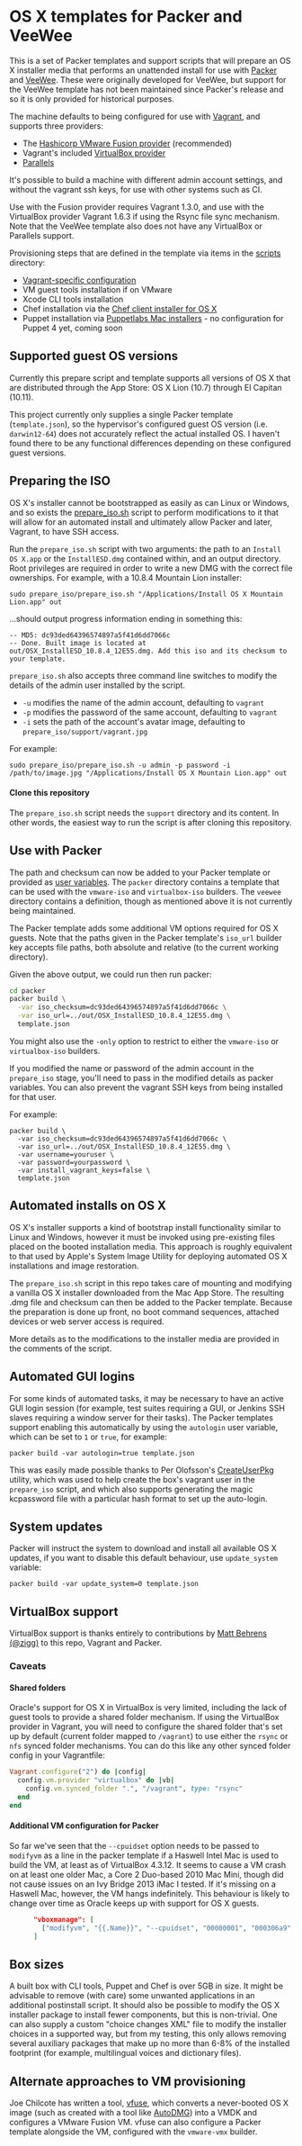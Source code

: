 # OS X templates for Packer and VeeWee

This is a set of Packer templates and support scripts that will prepare an OS X installer media that performs an unattended install for use with [Packer](http://packer.io) and [VeeWee](http://github.com/jedi4ever/veewee). These were originally developed for VeeWee, but support for the VeeWee template has not been maintained since Packer's release and so it is only provided for historical purposes.

The machine defaults to being configured for use with [Vagrant](http://www.vagrantup.com), and supports three providers:

- The [Hashicorp VMware Fusion provider](http://www.vagrantup.com/vmware) (recommended)
- Vagrant's included [VirtualBox provider](http://docs.vagrantup.com/v2/virtualbox/index.html)
- [Parallels](https://github.com/Parallels/vagrant-parallels)

It's possible to build a machine with different admin account settings, and without the vagrant ssh keys, for use with other systems such as CI.

Use with the Fusion provider requires Vagrant 1.3.0, and use with the VirtualBox provider Vagrant 1.6.3 if using the Rsync file sync mechanism. Note that the VeeWee template also does not have any VirtualBox or Parallels support.

Provisioning steps that are defined in the template via items in the [scripts](https://github.com/timsutton/osx-vm-templates/tree/master/scripts) directory:
- [Vagrant-specific configuration](http://docs.vagrantup.com/v2/boxes/base.html)
- VM guest tools installation if on VMware
- Xcode CLI tools installation
- Chef installation via the [Chef client installer for OS X](https://www.getchef.com/download-chef-client)
- Puppet installation via [Puppetlabs Mac installers](https://downloads.puppetlabs.com/mac) - no configuration for Puppet 4 yet, coming soon

## Supported guest OS versions

Currently this prepare script and template supports all versions of OS X that are distributed through the App Store: OS X Lion (10.7) through El Capitan (10.11).

This project currently only supplies a single Packer template (`template.json`), so the hypervisor's configured guest OS version (i.e. `darwin12-64`) does not accurately reflect the actual installed OS. I haven't found there to be any functional differences depending on these configured guest versions.

## Preparing the ISO

OS X's installer cannot be bootstrapped as easily as can Linux or Windows, and so exists the [prepare_iso.sh](https://github.com/timsutton/osx-vm-templates/blob/master/prepare_iso/prepare_iso.sh) script to perform modifications to it that will allow for an automated install and ultimately allow Packer and later, Vagrant, to have SSH access.

Run the `prepare_iso.sh` script with two arguments: the path to an `Install OS X.app` or the `InstallESD.dmg` contained within, and an output directory. Root privileges are required in order to write a new DMG with the correct file ownerships. For example, with a 10.8.4 Mountain Lion installer:

`sudo prepare_iso/prepare_iso.sh "/Applications/Install OS X Mountain Lion.app" out`

...should output progress information ending in something this:

```
-- MD5: dc93ded64396574897a5f41d6dd7066c
-- Done. Built image is located at out/OSX_InstallESD_10.8.4_12E55.dmg. Add this iso and its checksum to your template.
```

`prepare_iso.sh` also accepts three command line switches to modify the details of the admin user installed by the script.

* `-u` modifies the name of the admin account, defaulting to `vagrant`
* `-p` modifies the password of the same account, defaulting to `vagrant`
* `-i` sets the path of the account's avatar image, defaulting to `prepare_iso/support/vagrant.jpg`

For example:

`sudo prepare_iso/prepare_iso.sh -u admin -p password -i /path/to/image.jpg "/Applications/Install OS X Mountain Lion.app" out`

#### Clone this repository

The `prepare_iso.sh` script needs the `support` directory and its content. In other words, the easiest way to run the script is after cloning this repository.

## Use with Packer

The path and checksum can now be added to your Packer template or provided as [user variables](http://www.packer.io/docs/templates/user-variables.html). The `packer` directory contains a template that can be used with the `vmware-iso` and `virtualbox-iso` builders. The `veewee` directory contains a definition, though as mentioned above it is not currently being maintained.

The Packer template adds some additional VM options required for OS X guests. Note that the paths given in the Packer template's `iso_url` builder key accepts file paths, both absolute and relative (to the current working directory).

Given the above output, we could run then run packer:

```sh
cd packer
packer build \
  -var iso_checksum=dc93ded64396574897a5f41d6dd7066c \
  -var iso_url=../out/OSX_InstallESD_10.8.4_12E55.dmg \
  template.json
```

You might also use the `-only` option to restrict to either the `vmware-iso` or `virtualbox-iso` builders.

If you modified the name or password of the admin account in the `prepare_iso` stage, you'll need to pass in the modified details as packer variables. You can also prevent the vagrant SSH keys from being installed for that user.

For example:

```
packer build \
  -var iso_checksum=dc93ded64396574897a5f41d6dd7066c \
  -var iso_url=../out/OSX_InstallESD_10.8.4_12E55.dmg \
  -var username=youruser \
  -var password=yourpassword \
  -var install_vagrant_keys=false \
  template.json
```


## Automated installs on OS X

OS X's installer supports a kind of bootstrap install functionality similar to Linux and Windows, however it must be invoked using pre-existing files placed on the booted installation media. This approach is roughly equivalent to that used by Apple's System Image Utility for deploying automated OS X installations and image restoration.

The `prepare_iso.sh` script in this repo takes care of mounting and modifying a vanilla OS X installer downloaded from the Mac App Store. The resulting .dmg file and checksum can then be added to the Packer template. Because the preparation is done up front, no boot command sequences, attached devices or web server access is required.

More details as to the modifications to the installer media are provided in the comments of the script.


## Automated GUI logins

For some kinds of automated tasks, it may be necessary to have an active GUI login session (for example, test suites requiring a GUI, or Jenkins SSH slaves requiring a window server for their tasks). The Packer templates support enabling this automatically by using the `autologin` user variable, which can be set to `1` or `true`, for example:

`packer build -var autologin=true template.json`

This was easily made possible thanks to Per Olofsson's [CreateUserPkg](http://magervalp.github.com/CreateUserPkg) utility, which was used to help create the box's vagrant user in the `prepare_iso` script, and which also supports generating the magic kcpassword file with a particular hash format to set up the auto-login.

## System updates

Packer will instruct the system to download and install all available OS X updates, if you want to disable this default behaviour, use `update_system` variable:

```
packer build -var update_system=0 template.json
```

## VirtualBox support

VirtualBox support is thanks entirely to contributions by [Matt Behrens (@zigg)](https://github.com/zigg) to this repo, Vagrant and Packer.

### Caveats

#### Shared folders

Oracle's support for OS X in VirtualBox is very limited, including the lack of guest tools to provide a shared folder mechanism. If using the VirtualBox provider in Vagrant, you will need to configure the shared folder that's set up by default (current folder mapped to `/vagrant`) to use either the `rsync` or `nfs` synced folder mechanisms. You can do this like any other synced folder config in your Vagrantfile:

```ruby
Vagrant.configure("2") do |config|
  config.vm.provider "virtualbox" do |vb|
    config.vm.synced_folder ".", "/vagrant", type: "rsync"
  end
end
```

#### Additional VM configuration for Packer

So far we've seen that the `--cpuidset` option needs to be passed to `modifyvm` as a line in the packer template if a Haswell Intel Mac is used to build the VM, at least as of VirtualBox 4.3.12. It seems to cause a VM crash on at least one older Mac, a Core 2 Duo-based 2010 Mac Mini, though did not cause issues on an Ivy Bridge 2013 iMac I tested. If it's missing on a Haswell Mac, however, the VM hangs indefinitely. This behaviour is likely to change over time as Oracle keeps up with support for OS X guests.

```json
      "vboxmanage": [
        ["modifyvm", "{{.Name}}", "--cpuidset", "00000001", "000306a9", "00020800", "80000201", "178bfbff"],
      ]
```


## Box sizes

A built box with CLI tools, Puppet and Chef is over 5GB in size. It might be advisable to remove (with care) some unwanted applications in an additional postinstall script. It should also be possible to modify the OS X installer package to install fewer components, but this is non-trivial. One can also supply a custom "choice changes XML" file to modify the installer choices in a supported way, but from my testing, this only allows removing several auxiliary packages that make up no more than 6-8% of the installed footprint (for example, multilingual voices and dictionary files).


## Alternate approaches to VM provisioning

Joe Chilcote has written a tool, [vfuse](https://github.com/chilcote/vfuse), which converts a never-booted OS X image (such as created with a tool like [AutoDMG](https://github.com/MagerValp/AutoDMG)) into a VMDK and configures a VMware Fusion VM. vfuse can also configure a Packer template alongside the VM, configured with the `vmware-vmx` builder.
